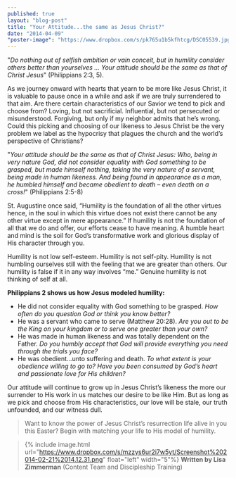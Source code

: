 ```yaml
---
published: true
layout: "blog-post"
title: "Your Attitude...the same as Jesus Christ?"
date: "2014-04-09"
"poster-image": "https://www.dropbox.com/s/pk765u1b5kfhtcg/DSC05539.jpg"
---
```


"*Do nothing out of selfish ambition or vain conceit, but in humility consider others better than yourselves … Your attitude should be the same as that of Christ Jesus*" (Philippians 2:3, 5).

As we journey onward with hearts that yearn to be more like Jesus Christ, it is valuable to pause once in a while and ask if we are truly surrendered to that aim.  Are there certain characteristics of our Savior we tend to pick and choose from?  Loving, but not sacrificial.  Influential, but not persecuted or misunderstood.  Forgiving, but only if my neighbor admits that he’s wrong.  Could this picking and choosing of our likeness to Jesus Christ be the very problem we label as the hypocrisy that plagues the church and the world’s perspective of Christians?  

"*Your attitude should be the same as that of Christ Jesus: 
Who, being in very nature God, did not consider equality with God something to be grasped, but made himself nothing, taking the very nature of a servant, being made in human likeness.  And being found in appearance as a man, he humbled himself and became obedient to death – even death on a cross!*" (Philippians 2:5-8)

St. Augustine once said, “Humility is the foundation of all the other virtues hence, in the soul in which this virtue does not exist there cannot be any other virtue except in mere appearance.”  If humility is not the foundation of all that we do and offer, our efforts cease to have meaning.  A humble heart and mind is the soil for God’s transformative work and glorious display of His character through you.  

Humility is not low self-esteem.  Humility is not self-pity.  Humility is not humbling ourselves still with the feeling that we are greater than others.  Our humility is false if it in any way involves “me.”  Genuine humility is not thinking of self at all.

**Philippians 2 shows us how Jesus modeled humility:**
- He did not consider equality with God something to be grasped.
*How often do you question God or think you know better?*
- He was a servant who came to serve (Matthew 20:28).
*Are you out to be the King on your kingdom or to serve one greater than your own?*
- He was made in human likeness and was totally dependent on the Father.
*Do you humbly accept that God will provide everything you need through the trials you face?*
- He was obedient…unto suffering and death.
*To what extent is your obedience willing to go to?  Have you been consumed by God’s heart and passionate love for His children?*

Our attitude will continue to grow up in Jesus Christ’s likeness the more our surrender to His work in us matches our desire to be like Him.  But as long as we pick and choose from His characteristics, our love will be stale, our truth unfounded, and our witness dull.

>Want to know the power of Jesus Christ’s resurrection life alive in you this Easter?  Begin with matching your life to His model of humility.

>{% include image.html url="https://www.dropbox.com/s/mzzys6ur2i7w5yt/Screenshot%202014-02-21%2014.12.31.png" float="left" width="5"%} **Written by Lisa Zimmerman** (Content Team and Discipleship Training)